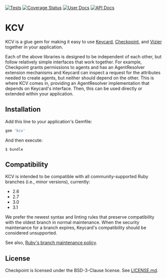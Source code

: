 [![Tests](https://github.com/mlibrary/kcv/actions/workflows/test.yml/badge.svg)](https://github.com/mlibrary/kcv/actions/workflows/test.yml)
[![Coverage Status](https://coveralls.io/repos/github/mlibrary/keycard/badge.svg?branch=main)](https://coveralls.io/github/mlibrary/kcv?branch=main)
[![User Docs](https://img.shields.io/badge/user_docs-readthedocs-blue.svg)](https://kcv.readthedocs.io/en/latest)
[![API Docs](https://img.shields.io/badge/API_docs-rubydoc.info-blue.svg)](https://www.rubydoc.info/gems/kcv)

# KCV

KCV is a glue gem for making it easy to use [Keycard](https://github.com/mlibrary/keycard),
[Checkpoint](https://github.com/mlibrary/checkpoint), and [Vizier](https://github.com/mlibrary/keycard)
together in your application.

Each of the above libraries is designed to be independent of each other, but follow relatively
simple interfaces that work together. For example, Checkpoint grants permissions to agents
and has an AgentResolver extension mechanisms and Keycard can inspect a request for the attributes
needed to create agents, but neither should depend on the other. This is where KCV comes in,
providing an AgentResolver implementation that depends on Keycard's interface. Then, this can
be used directly or extended within your application.

## Installation

Add this line to your application's Gemfile:

```ruby
gem 'kcv'
```

And then execute:

    $ bundle

## Compatibility

KCV is intended to be compatible with all community-supported Ruby branches (i.e., minor versions), currently:

 - 2.6
 - 2.7
 - 3.0
 - 3.1

We prefer the newest syntax and linting rules that preserve compatibility with the oldest branch in normal maintenance.
When the security maintenance for a branch expires, Keycard's compatibility should be considered unsupported.

See also, [Ruby's branch maintenance policy](https://www.ruby-lang.org/en/downloads/branches/).

## License

Checkpoint is licensed under the BSD-3-Clause license. See [LICENSE.md](LICENSE.md).

